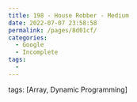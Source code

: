 ```yaml
---
title: 198 - House Robber - Medium
date: 2022-07-07 23:58:58
permalink: /pages/8d01cf/
categories:
  - Google
  - Incomplete
tags:
  - 
---
```

tags: [Array, Dynamic Programming]